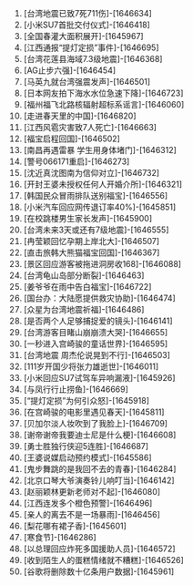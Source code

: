 
1. [台湾地震已致7死711伤]-[1646634]
1. [小米SU7首批交付仪式]-[1646418]
1. [全国春灌大面积展开]-[1645967]
1. [江西通报“提灯定损”事件]-[1646695]
1. [台湾花莲县海域7.3级地震]-[1646368]
1. [AG止步六强]-[1646454]
1. [马英九就台湾强震发声]-[1646501]
1. [日本网友拍下海水水位急速下降]-[1646723]
1. [福州福飞北路核辐射超标系谣言]-[1646060]
1. [走进春天里的中国]-[1646820]
1. [江西风雹灾害致7人死亡]-[1646663]
1. [福宝启程回国]-[1646502]
1. [南昌再遇雷暴 学生用身体堵门]-[1646312]
1. [警号066171重启]-[1646273]
1. [沈近真沈图南为信仰对立]-[1646732]
1. [开封王婆未授权任何人开婚介所]-[1646321]
1. [韩国民众冒雨排队送别福宝]-[1646556]
1. [小米汽车回应网传退订率40%]-[1645851]
1. [在校跳楼男生家长发声]-[1645900]
1. [台湾未来3天或还有7级地震]-[1646555]
1. [冉莹颖回忆孕期上岸北大]-[1646507]
1. [直击旅韩大熊猫福宝回国]-[1646367]
1. [景区回应游客被拖进洞房收168]-[1646088]
1. [台湾龟山岛部分断裂]-[1646463]
1. [姜爷爷在雨中告白福宝]-[1646722]
1. [国台办：大陆愿提供救灾协助]-[1646474]
1. [众星为台湾地震祈福]-[1646486]
1. [是否两个人足够捕捉爱的镜头]-[1646141]
1. [台湾游客目睹山崩崩溃大哭]-[1646655]
1. [一秒进入宫崎骏的童话世界]-[1646595]
1. [台湾地震 周杰伦说晃到不行]-[1646503]
1. [111岁开国少将张力雄逝世]-[1646011]
1. [小米回应SU7试驾车异响漏液]-[1645926]
1. [与凤行行止捞鱼]-[1646669]
1. [“提灯定损”为何引众怒]-[1645918]
1. [在宫崎骏的电影里遇见春天]-[1645811]
1. [贝加尔淡人妆吹到了我脸上]-[1646709]
1. [谢帝谢帝我要迪士尼是什么梗]-[1646608]
1. [勇士胜独行侠迎5连胜]-[1646687]
1. [王婆说媒启动预约模式]-[1645586]
1. [鬼步舞跳的是我回不去的青春]-[1646284]
1. [北京口琴大爷演奏铃儿响叮当]-[1646142]
1. [赵丽颖林更新老师对不起]-[1646080]
1. [江西连发多个橙色预警]-[1646496]
1. [亲人的离去不是一场暴雨]-[1646456]
1. [梨花哪有裙子香]-[1645601]
1. [寒食节]-[1646286]
1. [以总理回应炸死多国援助人员]-[1646572]
1. [收到陌生人的蛋糕情绪就不糟糕]-[1646526]
1. [谷歌将删除数十亿条用户数据]-[1645961]